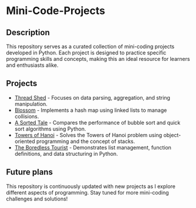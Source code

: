 # Mini-Code-Projects

## Description

This repository serves as a curated collection of mini-coding projects developed in Python. Each project is designed to practice specific programming skills and concepts, making this an ideal resource for learners and enthusiasts alike.

## Projects

- [Thread Shed](./ThreadShed/README.md) - Focuses on data parsing, aggregation, and string manipulation.
- [Blossom](./Blossom/README.md) - Implements a hash map using linked lists to manage collisions.
- [A Sorted Tale](./SortedTale/README.md) - Compares the performance of bubble sort and quick sort algorithms using Python.
- [Towers of Hanoi](./TowersOfHanoi/README.md) - Solves the Towers of Hanoi problem using object-oriented programming and the concept of stacks.
- [The Boredless Tourist](./TheBoredlessTourist/README.md) - Demonstrates list management, function definitions, and data structuring in Python.



## Future plans
This repository is continuously updated with new projects as I explore different aspects of programming. Stay tuned for more mini-coding challenges and solutions!

